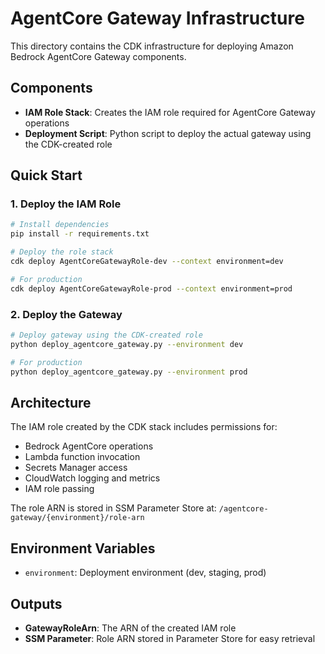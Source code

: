# AgentCore Gateway Infrastructure

This directory contains the CDK infrastructure for deploying Amazon Bedrock AgentCore Gateway components.

## Components

- **IAM Role Stack**: Creates the IAM role required for AgentCore Gateway operations
- **Deployment Script**: Python script to deploy the actual gateway using the CDK-created role

## Quick Start

### 1. Deploy the IAM Role

```bash
# Install dependencies
pip install -r requirements.txt

# Deploy the role stack
cdk deploy AgentCoreGatewayRole-dev --context environment=dev

# For production
cdk deploy AgentCoreGatewayRole-prod --context environment=prod
```

### 2. Deploy the Gateway

```bash
# Deploy gateway using the CDK-created role
python deploy_agentcore_gateway.py --environment dev

# For production
python deploy_agentcore_gateway.py --environment prod
```

## Architecture

The IAM role created by the CDK stack includes permissions for:
- Bedrock AgentCore operations
- Lambda function invocation
- Secrets Manager access
- CloudWatch logging and metrics
- IAM role passing

The role ARN is stored in SSM Parameter Store at:
`/agentcore-gateway/{environment}/role-arn`

## Environment Variables

- `environment`: Deployment environment (dev, staging, prod)

## Outputs

- **GatewayRoleArn**: The ARN of the created IAM role
- **SSM Parameter**: Role ARN stored in Parameter Store for easy retrieval